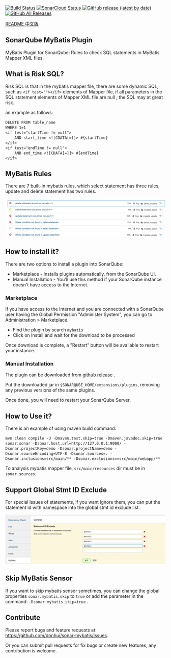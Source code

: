 [![Build Status](https://travis-ci.com/donhui/sonar-mybatis.svg?branch=master)](https://travis-ci.com/donhui/sonar-mybatis)
[![SonarCloud Status](https://sonarcloud.io/api/project_badges/measure?project=donhui_sonar-mybatis&metric=alert_status)](https://sonarcloud.io/dashboard?id=donhui_sonar-mybatis)
[![GitHub release (latest by date)](https://img.shields.io/github/v/release/donhui/sonar-mybatis)](https://github.com/donhui/sonar-mybatis/releases/)
[![GitHub All Releases](https://img.shields.io/github/downloads/donhui/sonar-mybatis/total)](https://github.com/donhui/sonar-mybatis/releases/)

[README 中文版](README.zh.md)

## SonarQube MyBatis Plugin
MyBatis Plugin for SonarQube: Rules to check SQL statements in MyBatis Mapper XML files.

## What is Risk SQL?
Risk SQL is that in the mybatis mapper file, there are some dynamic SQL, such as `<if test=""></if>` elements of Mapper file, 
if all parameters in the SQL statement elements of Mapper XML file are null , the SQL may at great risk.

an example as follows:

```
DELETE FROM table_name
WHERE 1=1
<if test="startTime != null">
    AND start_time <![CDATA[=]]> #{startTime}
</if>
<if test="endTime != null">
    AND end_time <![CDATA[=]]> #{endTime}
</if>
```

## MyBatis Rules
There are 7 built-in mybatis rules, which select statement has three rules, update and delete statement has two rules.

![mybatis-rules](images/mybatis-rules.png)

## How to install it?
There are two options to install a plugin into SonarQube:
- Marketplace - Installs plugins automatically, from the SonarQube UI.
- Manual Installation - You'll use this method if your SonarQube instance doesn't have access to the Internet.

### Marketplace
If you have access to the Internet and you are connected with a SonarQube user having the Global Permission "Administer System", you can go to Administration > Marketplace.
- Find the plugin by search `mybatis`
- Click on Install and wait for the download to be processed

Once download is complete, a "Restart" button will be available to restart your instance.

### Manual Installation
The plugin can be downloaded from [github release](https://github.com/donhui/sonar-mybatis/releases/) .

Put the downloaded jar in `$SONARQUBE_HOME/extensions/plugins`, removing any previous versions of the same plugins.

Once done, you will need to restart your SonarQube Server.

## How to Use it?
There is an example of using maven build command:
```
mvn clean compile -U -Dmaven.test.skip=true -Dmaven.javadoc.skip=true sonar:sonar -Dsonar.host.url=http://127.0.0.1:9000/ -Dsonar.projectKey=demo -Dsonar.projectName=demo -Dsonar.sourceEncoding=UTF-8 -Dsonar.sources=. -Dsonar.inclusions=src/main/** -Dsonar.exclusions==src/main/webapp/**
```
To analysis mybatis mapper file, `src/main/resources` dir must be in `sonar.sources`.

## Support Global Stmt ID Exclude
For special issues of statements, if you want ignore them, you can put the statement id with namespace into the global stmt id exclude list.

![stmt-id-exclude](images/stmt-id-exclude.png)

## Skip MyBatis Sensor
If you want to skip mybatis sensor sometimes, you can change the global properties `sonar.mybatis.skip` to `true` or add the parameter in the command:
`-Dsonar.mybatis.skip=true` .

## Contribute
Please report bugs and feature requests at https://github.com/donhui/sonar-mybatis/issues.

Or you can submit pull requests for fix bugs or create new features, any contribution is welcome.

